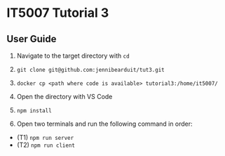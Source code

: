 # IT5007 Tutorial 3

## User Guide

1. Navigate to the target directory with `cd`

2. `git clone git@github.com:jennibearduit/tut3.git`

3. `docker cp <path where code is available> tutorial3:/home/it5007/`

4. Open the directory with VS Code

5. `npm install`

6. Open two terminals and run the following command in order:
  - (T1) `npm run server`
  - (T2) `npm run client`
